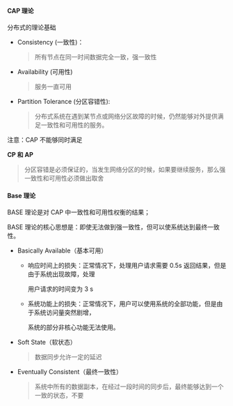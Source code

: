 #### CAP 理论

分布式的理论基础

- Consistency (一致性)：

  > 所有节点在同一时间数据完全一致，强一致性

- Availability (可用性)

  > 服务一直可用

- Partition Tolerance (分区容错性):

  > 分布式系统在遇到某节点或网络分区故障的时候，仍然能够对外提供满足一致性和可用性的服务。

注意：CAP 不能够同时满足

**CP 和 AP**

> 分区容错是必须保证的，当发生网络分区的时候，如果要继续服务，那么强一致性和可用性必须做出取舍

#### Base 理论

BASE 理论是对 CAP 中一致性和可用性权衡的结果；

BASE 理论的核心思想是：即使无法做到强一致性，但可以使系统达到最终一致性。

- Basically Available（基本可用）

  - 响应时间上的损失：正常情况下，处理用户请求需要 0.5s 返回结果，但是由于系统出现故障，处理

    用户请求的时间变为 3 s

  - 系统功能上的损失：正常情况下，用户可以使用系统的全部功能，但是由于系统访问量突然剧增，

    系统的部分非核心功能无法使用。

- Soft State（软状态）

  > 数据同步允许一定的延迟

- Eventually Consistent（最终一致性）

  > 系统中所有的数据副本，在经过一段时间的同步后，最终能够达到一个一致的状态，不要
